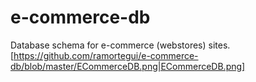 # e-commerce-db
Database schema for e-commerce (webstores) sites.
[https://github.com/ramortegui/e-commerce-db/blob/master/ECommerceDB.png|ECommerceDB.png]
